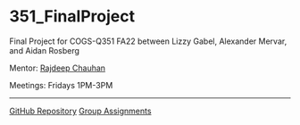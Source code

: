 # 351_FinalProject

Final Project for COGS-Q351 FA22 between Lizzy Gabel, Alexander Mervar, and Aidan Rosberg

Mentor: [Rajdeep Chauhan](rajchauh@iu.edu)

Meetings: Fridays 1PM-3PM

-----
[GitHub Repository](https://github.com/alexandermervar/351_FinalProject)
[Group Assignments](https://docs.google.com/spreadsheets/d/15mvKIgBTQx9gh6c_echjIEnvzqAiBFYBT1i4rZBNG1s/edit#gid=0)
